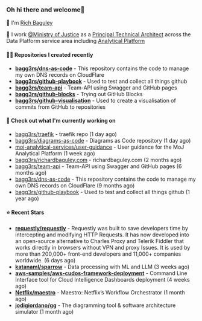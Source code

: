 ### Oh hi there and welcome👋

👐 I'm [Rich Baguley](https://richardbaguley.com/about)

🏢 I work [@Ministry of Justice](https://github.com/ministryofjustice) as a [Principal Technical Architect](https://ddat-capability-framework.service.gov.uk/role/technical-architect#principal-technical-architect) across the Data Platform service area including [Analytical Platform](https://user-guidance.analytical-platform.service.justice.gov.uk/)

#### 👨‍💻 Repositories I created recently
- **[bagg3rs/dns-as-code](https://github.com/bagg3rs/dns-as-code)** - This repository contains the code to manage my own DNS records on CloudFlare
- **[bagg3rs/github-playbook](https://github.com/bagg3rs/github-playbook)** - Used to test and collect all things github
- **[bagg3rs/team-api](https://github.com/bagg3rs/team-api)** - Team-API using Swagger and GitHub pages
- **[bagg3rs/github-blocks](https://github.com/bagg3rs/github-blocks)** - Trying out GitHub Blocks
- **[bagg3rs/github-visualisation](https://github.com/bagg3rs/github-visualisation)** - Used to create a visualisation of commits from GitHub to repositories

#### 👷 Check out what I'm currently working on

- [bagg3rs/traefik](https://github.com/bagg3rs/traefik) - traefik repo (1 day ago)
- [bagg3rs/diagrams-as-code](https://github.com/bagg3rs/diagrams-as-code) - Diagrams as Code repository (1 day ago)
- [moj-analytical-services/user-guidance](https://github.com/moj-analytical-services/user-guidance) - User guidance for the MoJ Analytical Platform (1 week ago)
- [bagg3rs/richardbaguley.com](https://github.com/bagg3rs/richardbaguley.com) - richardbaguley.com (2 months ago)
- [bagg3rs/team-api](https://github.com/bagg3rs/team-api) - Team-API using Swagger and GitHub pages (6 months ago)
- [bagg3rs/dns-as-code](https://github.com/bagg3rs/dns-as-code) - This repository contains the code to manage my own DNS records on CloudFlare (9 months ago)
- [bagg3rs/github-playbook](https://github.com/bagg3rs/github-playbook) - Used to test and collect all things github (1 year ago)

#### ⭐ Recent Stars


- **[requestly/requestly](https://github.com/requestly/requestly)** - Requestly was built to save developers time by intercepting and modifying HTTP Requests. It has now developed into an open-source alternative to Charles Proxy and Telerik Fiddler that works directly in browsers without VPN and proxy Issues. It is used by more than 200,000&#43; front-end developers and 11,000&#43; companies worldwide. (6 days ago)
- **[katanaml/sparrow](https://github.com/katanaml/sparrow)** - Data processing with ML and LLM (3 weeks ago)
- **[aws-samples/aws-cudos-framework-deployment](https://github.com/aws-samples/aws-cudos-framework-deployment)** - Command Line Interface tool for Cloud Intelligence Dashboards deployment (4 weeks ago)
- **[Netflix/maestro](https://github.com/Netflix/maestro)** - Maestro: Netflix’s Workflow Orchestrator (1 month ago)
- **[jodigiordano/gg](https://github.com/jodigiordano/gg)** - The diagramming tool &amp; software architecture simulator (1 month ago)
